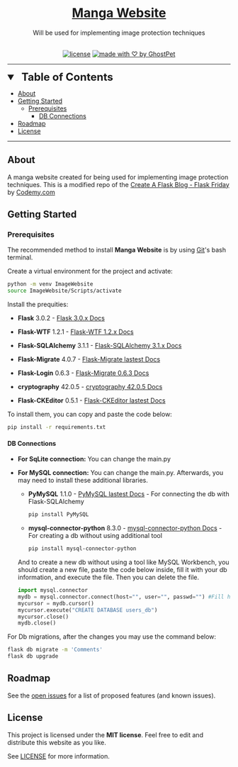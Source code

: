<h1 align="center">
  <a href="https://github.com/GhostPet/ImageWebsite">
    Manga Website
  </a>
</h1>

<div align="center">
  Will be used for implementing image protection techniques
</div>

<div align="center">
<br />

[![license](https://img.shields.io/github/license/GhostPet/ImageWebsite?style=flat-square)](LICENSE)
[![made with ♡ by GhostPet](https://img.shields.io/badge/made_with_%E2%99%A1_by-GhostPet-orange?style=flat-square)](https://github.com/GhostPet)

</div>

---

<details open="open">
<summary style="font-size:1.4rem;"><b style="font-size:1.5rem;margin-left:0.5rem">Table of Contents</b></summary>

- [About](#about)
- [Getting Started](#getting-started)
  - [Prerequisites](#prerequisites)
    - [DB Connections](#db-connections)
- [Roadmap](#roadmap)
- [License](#license)

</details>

---

## About

A manga website created for being used for implementing image protection techniques.
This is a modified repo of the [Create A Flask Blog - Flask Friday](https://youtube.com/playlist?list=PLCC34OHNcOtolz2Vd9ZSeSXWc8Bq23yEz&si=RXuNuItgTL_ntbHJ) by [Codemy.com](https://www.youtube.com/@Codemycom)

## Getting Started

### Prerequisites

The recommended method to install **Manga Website** is by using [Git](https://git-scm.com/download)'s bash terminal.

Create a virtual environment for the project and activate:

```sh
python -m venv ImageWebsite 
source ImageWebsite/Scripts/activate
```

Install the prequities:

- **Flask** 3.0.2 - [Flask 3.0.x Docs](https://flask.palletsprojects.com/en/3.0.x/)

- **Flask-WTF** 1.2.1 - [Flask-WTF 1.2.x Docs](https://flask-wtf.readthedocs.io/en/1.2.x/)

- **Flask-SQLAlchemy** 3.1.1 - [Flask-SQLAlchemy 3.1.x Docs](https://flask-sqlalchemy.palletsprojects.com/en/3.1.x/)

- **Flask-Migrate** 4.0.7 - [Flask-Migrate lastest Docs](https://flask-migrate.readthedocs.io/en/latest/)

- **Flask-Login** 0.6.3 - [Flask-Migrate 0.6.3 Docs](https://flask-login.readthedocs.io/en/0.6.3/)

- **cryptography** 42.0.5 - [cryptography 42.0.5 Docs](https://cryptography.io/en/42.0.5/)

- **Flask-CKEditor** 0.5.1 - [Flask-CKEditor lastest Docs](https://flask-ckeditor.readthedocs.io/en/latest/)

To install them, you can copy and paste the code below:
```sh
pip install -r requirements.txt
```

#### DB Connections
- **For SqLite connection:**
  You can change the main.py

- **For MySQL connection:**
  You can change the main.py. Afterwards, you may need to install these additional libraries.
  - **PyMySQL** 1.1.0 - [PyMySQL lastest Docs](https://pymysql.readthedocs.io/en/latest/) - For connecting the db with Flask-SQLAlchemy
    ```sh
    pip install PyMySQL
    ```
  - **mysql-connector-python** 8.3.0 - [mysql-connector-python Docs](https://dev.mysql.com/doc/connector-python/en/) - For creating a db without using additional tool
    ```sh
    pip install mysql-connector-python
    ```

  And to create a new db without using a tool like MySQL Workbench, you should create a new file, paste the code below inside, fill it with your db information, and execute the file. Then you can delete the file.
  ```py #2 create_db.py
  import mysql.connector
  mydb = mysql.connector.connect(host="", user="", passwd="") #Fill here
  mycursor = mydb.cursor()
  mycursor.execute("CREATE DATABASE users_db")
  mycursor.close()
  mydb.close()
  ```

For Db migrations, after the changes you may use the command below:
```sh
flask db migrate -m 'Comments'
flask db upgrade
```

## Roadmap

See the [open issues](https://github.com/GhostPet/ImageWebsite/issues) for a list of proposed features (and known issues).

## License

This project is licensed under the **MIT license**. Feel free to edit and distribute this website as you like.

See [LICENSE](LICENSE) for more information.